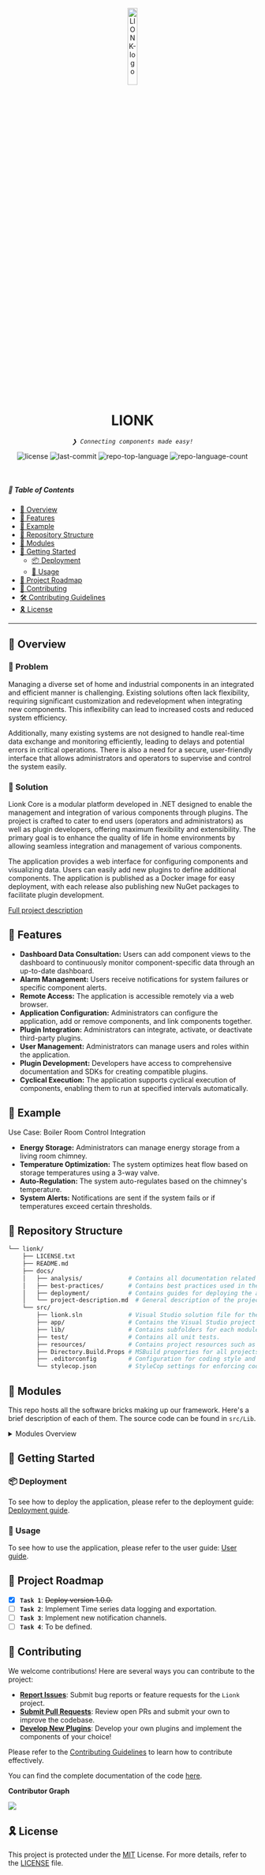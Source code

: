 <p align="center">
  <img src="https://github.com/AlexandreIorio/Lionk/assets/91125307/7102af6f-d82c-486c-a186-dc218fc22513" width="20%" alt="LIONK-logo">
</p>

<h1 align="center">LIONK</h1>

<p align="center">
    <em><code>❯ Connecting components made easy!</code></em>
</p>
<p align="center">
	<img src="https://img.shields.io/github/license/Lionk-Framework/Lionk?style=default&logo=opensourceinitiative&logoColor=white&color=1C88BE" alt="license">
	<img src="https://img.shields.io/github/last-commit/Lionk-Framework/Lionk?style=default&logo=git&logoColor=white&color=1C88BE" alt="last-commit">
	<img src="https://img.shields.io/github/languages/top/Lionk-Framework/Lionk?style=default&color=1C88BE" alt="repo-top-language">
	<img src="https://img.shields.io/github/commit-activity/m/AlexandreIorio/Lionk?style=default&color=1C88BE" alt="repo-language-count">
</p>

<br>

##### 🔗 Table of Contents

- [📍 Overview](#-overview)
- [👾 Features](#-features)
- [🧩 Example](#-example)
- [📂 Repository Structure](#-repository-structure)
- [🧩 Modules](#-modules)
- [🚀 Getting Started](#-getting-started)
    - [📦 Deployment](#-deployment)
    - [🤖 Usage](#-usage)
- [📌 Project Roadmap](#-project-roadmap)
- [🤝 Contributing](#-contributing)
- [🛠️ Contributing Guidelines](#️-contributing-guidelines)
- [🎗 License](#-license)

---

## 📍 Overview

### 👀 Problem
Managing a diverse set of home and industrial components in an integrated and efficient manner is challenging. Existing solutions often lack flexibility, requiring significant customization and redevelopment when integrating new components. This inflexibility can lead to increased costs and reduced system efficiency.

Additionally, many existing systems are not designed to handle real-time data exchange and monitoring efficiently, leading to delays and potential errors in critical operations. There is also a need for a secure, user-friendly interface that allows administrators and operators to supervise and control the system easily.

### 🚀 Solution
Lionk Core is a modular platform developed in .NET designed to enable the management and integration of various components through plugins. The project is crafted to cater to end users (operators and administrators) as well as plugin developers, offering maximum flexibility and extensibility. The primary goal is to enhance the quality of life in home environments by allowing seamless integration and management of various components.

The application provides a web interface for configuring components and visualizing data. Users can easily add new plugins to define additional components. The application is published as a Docker image for easy deployment, with each release also publishing new NuGet packages to facilitate plugin development.

[Full project description](https://github.com/Lionk-Framework/Lionk/blob/dev/docs/projectDescription.md)

## 👾 Features
- **Dashboard Data Consultation:** Users can add component views to the dashboard to continuously monitor component-specific data through an up-to-date dashboard.
- **Alarm Management:** Users receive notifications for system failures or specific component alerts.
- **Remote Access:** The application is accessible remotely via a web browser.
- **Application Configuration:** Administrators can configure the application, add or remove components, and link components together.
- **Plugin Integration:** Administrators can integrate, activate, or deactivate third-party plugins.
- **User Management:** Administrators can manage users and roles within the application.
- **Plugin Development:** Developers have access to comprehensive documentation and SDKs for creating compatible plugins.
- **Cyclical Execution:** The application supports cyclical execution of components, enabling them to run at specified intervals automatically.

## 🧩 Example
Use Case: Boiler Room Control Integration
- **Energy Storage:** Administrators can manage energy storage from a living room chimney.
- **Temperature Optimization:** The system optimizes heat flow based on storage temperatures using a 3-way valve.
- **Auto-Regulation:** The system auto-regulates based on the chimney's temperature.
- **System Alerts:** Notifications are sent if the system fails or if temperatures exceed certain thresholds.

## 📂 Repository Structure

```sh
└── lionk/
    ├── LICENSE.txt
    ├── README.md
    ├── docs/
    │   ├── analysis/             # Contains all documentation related to analysis.
    │   ├── best-practices/       # Contains best practices used in the development of the app.
    │   ├── deployment/           # Contains guides for deploying the app.
    │   └── project-description.md  # General description of the project.
    └── src/
        ├── lionk.sln             # Visual Studio solution file for the Lionk project.
        ├── app/                  # Contains the Visual Studio project files for the Lionk app.
        ├── lib/                  # Contains subfolders for each module.
        ├── test/                 # Contains all unit tests.
        ├── resources/            # Contains project resources such as logs, etc.
        ├── Directory.Build.Props # MSBuild properties for all projects in the solution.
        ├── .editorconfig         # Configuration for coding style and conventions.
        └── stylecop.json         # StyleCop settings for enforcing code style rules.

```

## 🧩 Modules
This repo hosts all the software bricks making up our framework. Here's a brief description of each of them. The source code can be found in `src/Lib`.

<details closed><summary>Modules Overview</summary>

| File | Summary |
| --- | --- |
| Lionk.Auth | <code>❯ This module handles authentication services and user management within the framework, providing secure access control mechanisms.</code> |
| Lionk.Auth.Razor | <code>❯ Contains Razor components for user interface integration related to authentication and user management, working in conjunction with Lionk.Auth.</code> |
| Lionk.Core | <code>❯ The core module of the framework containing the essential services, utilities, and foundational classes shared across other modules.</code> |
| Lionk.Core.Razor | <code>❯ Provides Razor UI components that are built on top of Lionk.Core functionalities, enhancing the user interface capabilities.</code> |
| Lionk.Logger | <code>❯ This module is responsible for logging and monitoring activities within the framework, supporting various logging levels and outputs.</code> |
| Lionk.Notification | <code>❯ Manages notification services, allowing different types of notifications (email, SMS, etc.) to be sent within the system.</code> |
| Lionk.Plugin | <code>❯ Provides the base infrastructure for plugin management, enabling modular extensions and custom functionality within the framework.</code> |
| Lionk.Plugin.Blazor | <code>❯ Contains Blazor components and support specifically for plugins, enhancing the modular and pluggable capabilities of the framework in Blazor-based applications.</code> |
| Lionk.Utils | <code>❯ A collection of utility classes and helper functions that provide common functionality to streamline development within the framework.</code> |

</details>

## 🚀 Getting Started

### 📦 Deployment
To see how to deploy the application, please refer to the deployment guide: [Deployment guide]().

### 🤖 Usage
To see how to use the application, please refer to the user guide: [User guide]().

## 📌 Project Roadmap

- [X] **`Task 1`**: <strike>Deploy version 1.0.0.</strike>
- [ ] **`Task 2`**: Implement Time series data logging and exportation.
- [ ] **`Task 3`**: Implement new notification channels.
- [ ] **`Task 4`**: To be defined.

## 🤝 Contributing

We welcome contributions! Here are several ways you can contribute to the project:

- **[Report Issues](https://github.com/Lionk-Framework/Lionk/issues)**: Submit bug reports or feature requests for the `Lionk` project.
- **[Submit Pull Requests](https://github.com/Lionk-Framework/Lionk/pulls)**: Review open PRs and submit your own to improve the codebase.
- **[Develop New Plugins](TODO)**: Develop your own plugins and implement the components of your choice! 

Please refer to the [Contributing Guidelines](TODO) to learn how to contribute effectively.

You can find the complete documentation of the code [here](https://lionk-framework.github.io/).

**Contributor Graph**
<br>
<p align="left">
   <a href="https://github.com/Lionk-Framework/Lionk/graphs/contributors">
      <img src="https://contrib.rocks/image?repo=Lionk-Framework/Lionk">
   </a>
</p>

## 🎗 License

This project is protected under the [MIT](https://github.com/Lionk-Framework/Lionk/blob/main/LICENSE.txt) License. For more details, refer to the [LICENSE](https://choosealicense.com/licenses/) file.

